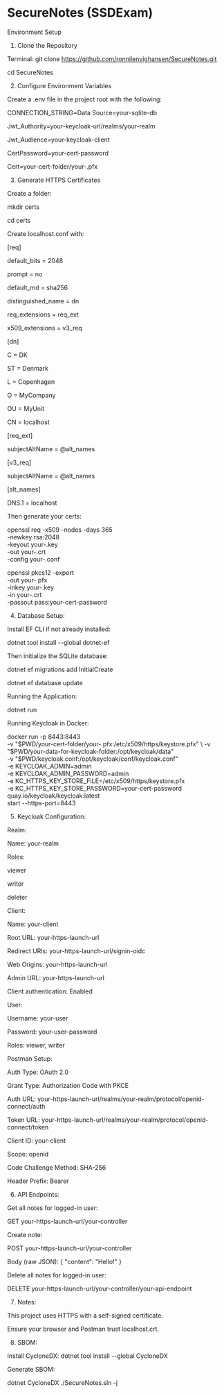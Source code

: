 # SecureNotes (SSDExam)

Environment Setup

1. Clone the Repository

Terminal:
git clone https://github.com/ronnilenvighansen/SecureNotes.git

cd SecureNotes

2. Configure Environment Variables

Create a .env file in the project root with the following:

CONNECTION_STRING=Data Source=your-sqlite-db

Jwt_Authority=your-keycloak-url/realms/your-realm

Jwt_Audience=your-keycloak-client

CertPassword=your-cert-password

Cert=your-cert-folder/your-.pfx

3. Generate HTTPS Certificates

Create a folder:

mkdir certs

cd certs

Create localhost.conf with:

[req]

default_bits       = 2048

prompt             = no

default_md         = sha256

distinguished_name = dn

req_extensions     = req_ext

x509_extensions    = v3_req


[dn]

C  = DK

ST = Denmark

L  = Copenhagen

O  = MyCompany

OU = MyUnit

CN = localhost

[req_ext]

subjectAltName = @alt_names

[v3_req]

subjectAltName = @alt_names

[alt_names]

DNS.1 = localhost

Then generate your certs:

openssl req -x509 -nodes -days 365 \
  -newkey rsa:2048 \
  -keyout your-.key \
  -out your-.crt \
  -config your-.conf

openssl pkcs12 -export \
  -out your-.pfx \
  -inkey your-.key \
  -in your-.crt \
  -passout pass:your-cert-password

4. Database Setup:

Install EF CLI if not already installed:

dotnet tool install --global dotnet-ef

Then initialize the SQLite database:

dotnet ef migrations add InitialCreate

dotnet ef database update

Running the Application:

dotnet run

Running Keycloak in Docker:

docker run -p 8443:8443 \
  -v "$PWD/your-cert-folder/your-.pfx:/etc/x509/https/keystore.pfx" \
  -v "$PWD/your-data-for-keycloak-folder:/opt/keycloak/data" \
  -v "$PWD/keycloak.conf:/opt/keycloak/conf/keycloak.conf" \
  -e KEYCLOAK_ADMIN=admin \
  -e KEYCLOAK_ADMIN_PASSWORD=admin \
  -e KC_HTTPS_KEY_STORE_FILE=/etc/x509/https/keystore.pfx \
  -e KC_HTTPS_KEY_STORE_PASSWORD=your-cert-password \
  quay.io/keycloak/keycloak:latest \
  start --https-port=8443

5. Keycloak Configuration:

Realm:

Name: your-realm

Roles:

viewer

writer

deleter

Client:

Name: your-client

Root URL: your-https-launch-url

Redirect URIs: your-https-launch-url/signin-oidc

Web Origins: your-https-launch-url

Admin URL: your-https-launch-url

Client authentication: Enabled

User:

Username: your-user

Password: your-user-password

Roles: viewer, writer

Postman Setup:

Auth Type: OAuth 2.0

Grant Type: Authorization Code with PKCE

Auth URL: your-https-launch-url/realms/your-realm/protocol/openid-connect/auth

Token URL: your-https-launch-url/realms/your-realm/protocol/openid-connect/token

Client ID: your-client

Scope: openid

Code Challenge Method: SHA-256

Header Prefix: Bearer

6. API Endpoints:

Get all notes for logged-in user:

GET your-https-launch-url/your-controller

Create note:

POST your-https-launch-url/your-controller

Body (raw JSON):
{
  "content": "Hello!"
}

Delete all notes for logged-in user:

DELETE your-https-launch-url/your-controller/your-api-endpoint

7. Notes:

This project uses HTTPS with a self-signed certificate.

Ensure your browser and Postman trust localhost.crt.

8. SBOM:

Install CycloneDX: dotnet tool install --global CycloneDX

Generate SBOM: 

dotnet CycloneDX ./SecureNotes.sln -j